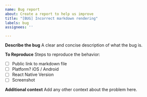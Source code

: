 ```yaml
---
name: Bug report
about: Create a report to help us improve
title: "[BUG] Incorrect markdown rendering"
labels: bug
assignees: ''

---
```


**Describe the bug**
A clear and concise description of what the bug is.

**To Reproduce**
Steps to reproduce the behavior:
- [ ] Public link to markdown file
- [ ] Platform? iOS / Android
- [ ] React Native Version
- [ ] Screenshot

**Additional context**
Add any other context about the problem here.
